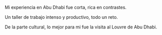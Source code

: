Mi experiencia en Abu Dhabi fue corta, rica en contrastes.

Un taller de trabajo intenso y productivo, todo un reto.

De la parte cultural, lo mejor para mi fue la visita al Louvre de Abu Dhabi.
